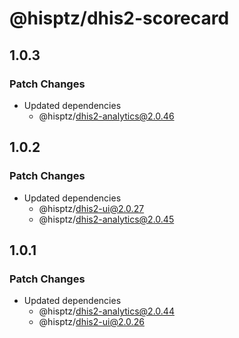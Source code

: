 # @hisptz/dhis2-scorecard

## 1.0.3

### Patch Changes

- Updated dependencies
  - @hisptz/dhis2-analytics@2.0.46

## 1.0.2

### Patch Changes

- Updated dependencies
  - @hisptz/dhis2-ui@2.0.27
  - @hisptz/dhis2-analytics@2.0.45

## 1.0.1

### Patch Changes

- Updated dependencies
  - @hisptz/dhis2-analytics@2.0.44
  - @hisptz/dhis2-ui@2.0.26
